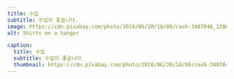 ```yaml
---
title: 수입
subtitle: 수입이 좋습니다.
image: https://cdn.pixabay.com/photo/2018/06/20/18/06/cash-3487046_1280.png
alt: Shirts on a hanger

caption:
  title: 수입
  subtitle: 수입이 좋습니다
  thumbnail: https://cdn.pixabay.com/photo/2018/06/20/18/06/cash-3487046_1280.png
---
```

